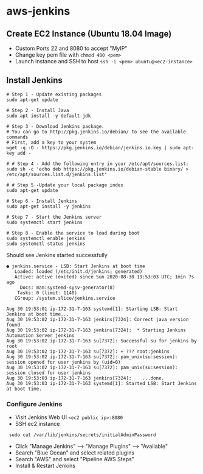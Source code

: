 # aws-jenkins

## Create EC2 Instance (Ubuntu 18.04 Image)
- Custom Ports 22 and 8080 to accept "MyIP"
- Change key pem file with `chmod 400 <pem>`
- Launch instance and SSH to host `ssh -i <pem> ubuntu@<ec2-instance>`

## Install Jenkins 

```
# Step 1 - Update existing packages
sudo apt-get update

# Step 2 - Install Java
sudo apt install -y default-jdk

# Step 3 - Download Jenkins package. 
# You can go to http://pkg.jenkins.io/debian/ to see the available commands
# First, add a key to your system
wget -q -O - https://pkg.jenkins.io/debian/jenkins.io.key | sudo apt-key add -

# # Step 4 - Add the following entry in your /etc/apt/sources.list:
sudo sh -c 'echo deb https://pkg.jenkins.io/debian-stable binary/ > /etc/apt/sources.list.d/jenkins.list'

# # Step 5 -Update your local package index
sudo apt-get update

# Step 6 - Install Jenkins
sudo apt-get install -y jenkins

# Step 7 - Start the Jenkins server
sudo systemctl start jenkins

# Step 8 - Enable the service to load during boot
sudo systemctl enable jenkins
sudo systemctl status jenkins
```

Should see Jenkins started successfully

```
● jenkins.service - LSB: Start Jenkins at boot time
   Loaded: loaded (/etc/init.d/jenkins; generated)
   Active: active (exited) since Sun 2020-08-30 19:53:03 UTC; 1min 7s ago
     Docs: man:systemd-sysv-generator(8)
    Tasks: 0 (limit: 1140)
   CGroup: /system.slice/jenkins.service

Aug 30 19:53:01 ip-172-31-7-163 systemd[1]: Starting LSB: Start Jenkins at boot time...
Aug 30 19:53:02 ip-172-31-7-163 jenkins[7324]: Correct java version found
Aug 30 19:53:02 ip-172-31-7-163 jenkins[7324]:  * Starting Jenkins Automation Server jenkins
Aug 30 19:53:02 ip-172-31-7-163 su[7372]: Successful su for jenkins by root
Aug 30 19:53:02 ip-172-31-7-163 su[7372]: + ??? root:jenkins
Aug 30 19:53:02 ip-172-31-7-163 su[7372]: pam_unix(su:session): session opened for user jenkins by (uid=0)
Aug 30 19:53:02 ip-172-31-7-163 su[7372]: pam_unix(su:session): session closed for user jenkins
Aug 30 19:53:03 ip-172-31-7-163 jenkins[7324]:    ...done.
Aug 30 19:53:03 ip-172-31-7-163 systemd[1]: Started LSB: Start Jenkins at boot time.
```

### Configure Jenkins
- Visit Jenkins Web UI `<ec2 public ip>:8080`
- SSH ec2 instance
```
 sudo cat /var/lib/jenkins/secrets/initialAdminPassword
```
- Click "Manage Jenkins" --> "Manage Plugins" --> "Available" 
- Search "Blue Ocean" and select related plugins
- Search "AWS" and select "Pipeline AWS Steps"
- Install & Restart Jenkins
